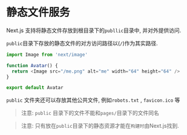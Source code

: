 # 静态文件服务

Next.js 支持将静态文件存放到根目录下的`publlic`目录中, 并对外提供访问. 

`public`目录下存放的静态文件的对方访问路径以(`/`)作为其实路径.


```js
import Image from 'next/image'

function Avatar() {
  return <Image src="/me.png" alt="me" width="64" height="64" />
}

export default Avatar
```

`public` 文件夹还可以存放其他公共文件, 例如`robots.txt` , `favicon.ico` 等


> 注意: `public` 目录下的文件不能和`pages/`目录下的文件同名

> 注意: 只有放在`public`目录下的静态资源才能在`构建时`由Next.js找到.